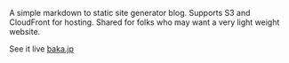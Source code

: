 A simple markdown to static site generator blog. Supports S3 and CloudFront for hosting. Shared for folks who may want a very light weight website.

See it live [baka.jp](https://baka.jp)
